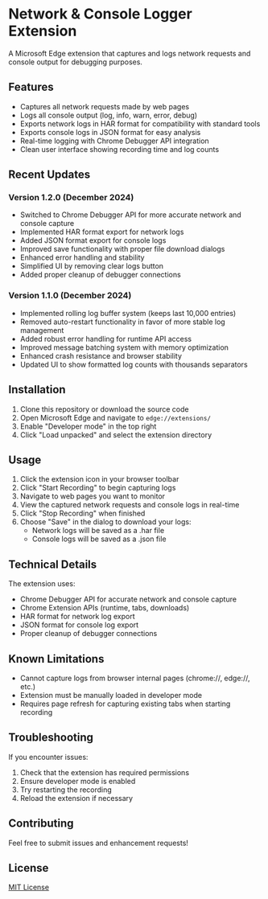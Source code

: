 # Network & Console Logger Extension

A Microsoft Edge extension that captures and logs network requests and console output for debugging purposes.

## Features

- Captures all network requests made by web pages
- Logs all console output (log, info, warn, error, debug)
- Exports network logs in HAR format for compatibility with standard tools
- Exports console logs in JSON format for easy analysis
- Real-time logging with Chrome Debugger API integration
- Clean user interface showing recording time and log counts

## Recent Updates

### Version 1.2.0 (December 2024)
- Switched to Chrome Debugger API for more accurate network and console capture
- Implemented HAR format export for network logs
- Added JSON format export for console logs
- Improved save functionality with proper file download dialogs
- Enhanced error handling and stability
- Simplified UI by removing clear logs button
- Added proper cleanup of debugger connections

### Version 1.1.0 (December 2024)
- Implemented rolling log buffer system (keeps last 10,000 entries)
- Removed auto-restart functionality in favor of more stable log management
- Added robust error handling for runtime API access
- Improved message batching system with memory optimization
- Enhanced crash resistance and browser stability
- Updated UI to show formatted log counts with thousands separators

## Installation

1. Clone this repository or download the source code
2. Open Microsoft Edge and navigate to `edge://extensions/`
3. Enable "Developer mode" in the top right
4. Click "Load unpacked" and select the extension directory

## Usage

1. Click the extension icon in your browser toolbar
2. Click "Start Recording" to begin capturing logs
3. Navigate to web pages you want to monitor
4. View the captured network requests and console logs in real-time
5. Click "Stop Recording" when finished
6. Choose "Save" in the dialog to download your logs:
   - Network logs will be saved as a .har file
   - Console logs will be saved as a .json file

## Technical Details

The extension uses:
- Chrome Debugger API for accurate network and console capture
- Chrome Extension APIs (runtime, tabs, downloads)
- HAR format for network log export
- JSON format for console log export
- Proper cleanup of debugger connections

## Known Limitations

- Cannot capture logs from browser internal pages (chrome://, edge://, etc.)
- Extension must be manually loaded in developer mode
- Requires page refresh for capturing existing tabs when starting recording

## Troubleshooting

If you encounter issues:
1. Check that the extension has required permissions
2. Ensure developer mode is enabled
3. Try restarting the recording
4. Reload the extension if necessary

## Contributing

Feel free to submit issues and enhancement requests!

## License

[MIT License](LICENSE)
